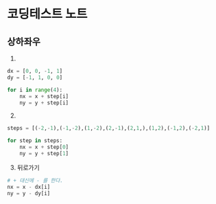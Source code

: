 # 코딩테스트 노트

## 상하좌우
1. 
```python
dx = [0, 0, -1, 1]
dy = [-1, 1, 0, 0]

for i in range(4):
    nx = x + step[i]
    ny = y + step[i]
``` 
2. 
```python
steps = [(-2,-1),(-1,-2),(1,-2),(2,-1),(2,1,),(1,2),(-1,2),(-2,1)]

for step in steps:
    nx = x + step[0]
    ny = y + step[1]
```
3. 뒤로가기

```python
# + 대신에 - 를 한다.
nx = x - dx[i]
ny = y - dy[i]
```